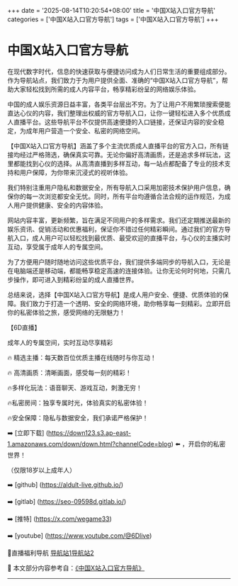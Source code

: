 +++
date = '2025-08-14T10:20:54+08:00'
title = '中国X站入口官方导航'
categories = ['中国X站入口官方导航']
tags = ['中国X站入口官方导航']
+++

# 中国X站入口官方导航

在现代数字时代，信息的快速获取与便捷访问成为人们日常生活的重要组成部分。作为导航站点，我们致力于为用户提供全面、准确的“中国X站入口官方导航”，帮助大家轻松找到所需的成人内容平台，畅享精彩纷呈的网络娱乐体验。

中国的成人娱乐资源日益丰富，各类平台层出不穷。为了让用户不用繁琐搜索便能直达心仪的内容，我们整理出权威的官方导航入口，让你一键轻松进入多个优质成人直播平台。这些导航平台不仅提供高速便捷的入口链接，还保证内容的安全稳定，为成年用户营造一个安全、私密的网络空间。

【中国X站入口官方导航】涵盖了多个主流优质成人直播平台的官方入口，所有链接均经过严格筛选，确保真实可靠。无论你偏好高清画质，还是追求多样玩法，这里都能找到心仪的选择。从高清直播到多样互动，每一站点都配备了专业的技术支持和用户保障，为你带来沉浸式的视听体验。

我们特别注重用户隐私和数据安全，所有导航入口采用加密技术保护用户信息，确保你的每一次浏览都安全无忧。同时，所有平台均遵循合法合规的运作规范，为成人用户提供健康、安全的内容体验。

网站内容丰富，更新频繁，旨在满足不同用户的多样需求。我们还定期推送最新的娱乐资讯、促销活动和优惠福利，保证你不错过任何精彩瞬间。通过我们的官方导航入口，成人用户可以轻松找到最优质、最受欢迎的直播平台，与心仪的主播实时互动，享受属于成年人的专属空间。

为了方便用户随时随地访问这些优质平台，我们提供多端同步的导航入口，无论是在电脑端还是移动端，都能畅享稳定高速的连接体验。让你无论何时何地，只需几步操作，即可进入到精彩纷呈的成人直播世界。

总结来说，选择【中国X站入口官方导航】是成人用户安全、便捷、优质体验的保障。我们致力于打造一个透明、安全的网络环境，助你畅享每一刻精彩。立即开启你的私密体验之旅，感受网络的无限魅力！

【6D直播】

 成年人的专属空间，实时互动尽享精彩

🔥 精选主播：每天数百位优质主播在线随时与你互动！

🔥 高清画质：清晰画面，感受每一刻的精彩！

🔥多样化玩法：语音聊天、游戏互动，刺激无穷！

🔥私密房间：独享专属时光，体验真实的私密体验！

🔥安全保障：隐私与数据安全，我们承诺严格保护！

➡️ [立即下载] (https://down123.s3.ap-east-1.amazonaws.com/down/down.html?channelCode=blog) ⬅️ ，开启你的私密世界！

（仅限18岁以上成年人）

➡️ [github] (https://aldult-live.github.io/)

➡️ [gitlab] (https://seo-09598d.gitlab.io/)

➡️ [推特] (https://x.com/wegame33)

➡️ [youtube] (https://www.youtube.com/@6Dlive)

🔞直播福利导航   [导航站1](https://webstack-86085a.gitlab.io/)[导航站2](https://onlygit123-2.github.io/)


📘 本文部分内容参考自：[《中国X站入口官方导航》](https://webstack-hugo-10.pages.dev/)

---
